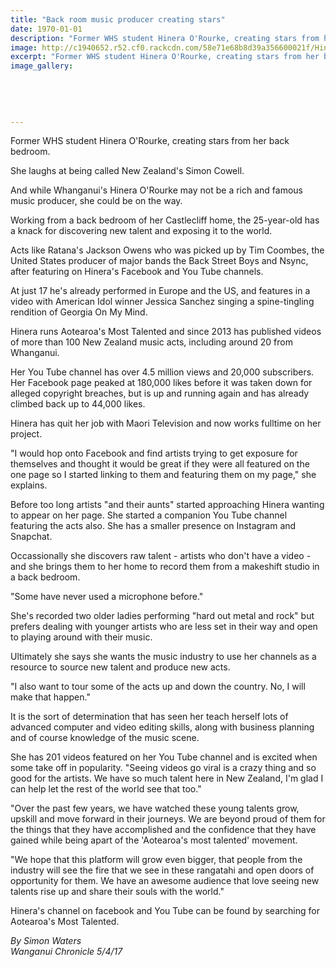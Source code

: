 ```yaml
---
title: "Back room music producer creating stars"
date: 1970-01-01
description: "Former WHS student Hinera O'Rourke, creating stars from her back bedroom..."
image: http://c1940652.r52.cf0.rackcdn.com/58e71e68b8d39a356600021f/Hinera-ORourke--ex-student-music-producer-chron-5-April.jpg
excerpt: "Former WHS student Hinera O'Rourke, creating stars from her back bedroom."
image_gallery:
    
    
    
    
    
---
```


<p>Former WHS student Hinera O'Rourke, creating stars from her back bedroom.</p>
<p>She laughs at being called New Zealand's Simon Cowell.</p>
<p>And while Whanganui's Hinera O'Rourke may not be a rich and famous music producer, she could be on the way.</p>
<p>Working from a back bedroom of her Castlecliff home, the 25-year-old has a knack for discovering new talent and exposing it to the world.</p>
<p>Acts like Ratana's Jackson Owens who was picked up by Tim Coombes, the United States producer of major bands the Back Street Boys and Nsync, after featuring on Hinera's Facebook and You Tube channels.</p>
<p>At just 17 he's already performed in Europe and the US, and features in a video with American Idol winner Jessica Sanchez singing a spine-tingling rendition of Georgia On My Mind.</p>
<p>Hinera runs Aotearoa's Most Talented and since 2013 has published videos of more than 100 New Zealand music acts, including around 20 from Whanganui.</p>
<p>Her You Tube channel has over 4.5 million views and 20,000 subscribers. Her Facebook page peaked at 180,000 likes before it was taken down for alleged copyright breaches, but is up and running again and has already climbed back up to 44,000 likes.</p>
<p>Hinera has quit her job with Maori Television and now works fulltime on her project.</p>
<p>"I would hop onto Facebook and find artists trying to get exposure for themselves and thought it would be great if they were all featured on the one page so I started linking to them and featuring them on my page," she explains.</p>
<p>Before too long artists "and their aunts" started approaching Hinera wanting to appear on her page. She started a companion You Tube channel featuring the acts also. She has a smaller presence on Instagram and Snapchat.</p>
<p>Occassionally she discovers raw talent - artists who don't have a video - and she brings them to her home to record them from a makeshift studio in a back bedroom.</p>
<p>"Some have never used a microphone before."</p>
<p>She's recorded two older ladies performing "hard out metal and rock" but prefers dealing with younger artists who are less set in their way and open to playing around with their music.</p>
<p>Ultimately she says she wants the music industry to use her channels as a resource to source new talent and produce new acts.</p>
<p>"I also want to tour some of the acts up and down the country. No, I will make that happen."</p>
<p>It is the sort of determination that has seen her teach herself lots of advanced computer and video editing skills, along with business planning and of course knowledge of the music scene.</p>
<p>She has 201 videos featured on her You Tube channel and is excited when some take off in popularity. "Seeing videos go viral is a crazy thing and so good for the artists. We have so much talent here in New Zealand, I'm glad I can help let the rest of the world see that too."</p>
<p>"Over the past few years, we have watched these young talents grow, upskill and move forward in their journeys. We are beyond proud of them for the things that they have accomplished and the confidence that they have gained while being apart of the 'Aotearoa's most talented' movement.</p>
<p>"We hope that this platform will grow even bigger, that people from the industry will see the fire that we see in these rangatahi and open doors of opportunity for them. We have an awesome audience that love seeing new talents rise up and share their souls with the world."</p>
<p>Hinera's channel on facebook and You Tube can be found by searching for Aotearoa's Most Talented.</p>
<p class="clear syndicator"><em>By Simon Waters</em><br /><em>Wanganui Chronicle 5/4/17&nbsp;</em></p>

